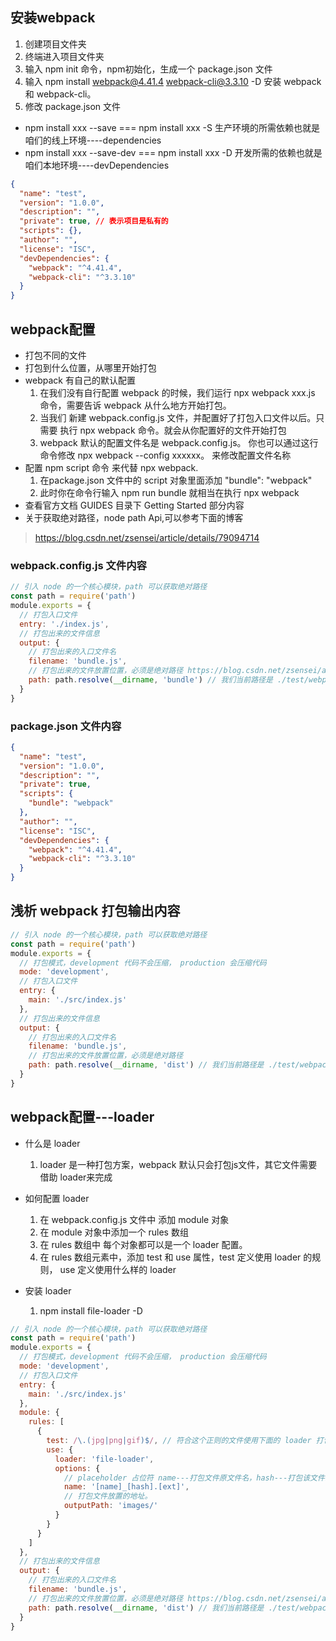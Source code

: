 ## 安装webpack
1. 创建项目文件夹
2. 终端进入项目文件夹
3. 输入 npm init 命令，npm初始化，生成一个 package.json 文件
4. 输入 npm install webpack@4.41.4 webpack-cli@3.3.10 -D 安装 webpack 和 webpack-cli。
5. 修改 package.json 文件

- npm install xxx --save === npm install xxx -S 生产环境的所需依赖也就是咱们的线上环境----dependencies
- npm install xxx --save-dev === npm install xxx -D 开发所需的依赖也就是咱们本地环境----devDependencies

```json
{
  "name": "test",
  "version": "1.0.0",
  "description": "",
  "private": true, // 表示项目是私有的
  "scripts": {},
  "author": "",
  "license": "ISC",
  "devDependencies": {
    "webpack": "^4.41.4",
    "webpack-cli": "^3.3.10"
  }
}
```

## webpack配置
- 打包不同的文件
- 打包到什么位置，从哪里开始打包
- webpack 有自己的默认配置
  1. 在我们没有自行配置 webpack 的时候，我们运行 npx webpack xxx.js 命令，需要告诉 webpack 从什么地方开始打包。
  2. 当我们 新建 webpack.config.js 文件，并配置好了打包入口文件以后。只需要 执行 npx webpack 命令。就会从你配置好的文件开始打包
  3. webpack 默认的配置文件名是 webpack.config.js。 你也可以通过这行命令修改 npx webpack --config xxxxxx。 来修改配置文件名称
- 配置 npm script 命令 来代替 npx webpack.
  1. 在package.json 文件中的 script 对象里面添加 "bundle": "webpack"
  2. 此时你在命令行输入 npm run bundle 就相当在执行 npx webpack
- 查看官方文档 GUIDES 目录下 Getting Started 部分内容
- 关于获取绝对路径，node path Api,可以参考下面的博客
> https://blog.csdn.net/zsensei/article/details/79094714

### webpack.config.js 文件内容
```javascript
// 引入 node 的一个核心模块，path 可以获取绝对路径
const path = require('path')
module.exports = {
  // 打包入口文件
  entry: './index.js',
  // 打包出来的文件信息
  output: {
    // 打包出来的入口文件名
    filename: 'bundle.js',
    // 打包出来的文件放置位置，必须是绝对路径 https://blog.csdn.net/zsensei/article/details/79094714
    path: path.resolve(__dirname, 'bundle') // 我们当前路径是 ./test/webpack.config.js, 那么这行代码的指的就是，./test/目录下的budle文件夹，即./text/bundle
  }
}
```

### package.json 文件内容
```json
{
  "name": "test",
  "version": "1.0.0",
  "description": "",
  "private": true,
  "scripts": {
    "bundle": "webpack"
  },
  "author": "",
  "license": "ISC",
  "devDependencies": {
    "webpack": "^4.41.4",
    "webpack-cli": "^3.3.10"
  }
}
```

## 浅析 webpack 打包输出内容

```javascript
// 引入 node 的一个核心模块，path 可以获取绝对路径
const path = require('path')
module.exports = {
  // 打包模式，development 代码不会压缩， production 会压缩代码
  mode: 'development',
  // 打包入口文件
  entry: {
    main: './src/index.js'
  },
  // 打包出来的文件信息
  output: {
    // 打包出来的入口文件名
    filename: 'bundle.js',
    // 打包出来的文件放置位置，必须是绝对路径
    path: path.resolve(__dirname, 'dist') // 我们当前路径是 ./test/webpack.config.js, 那么这行代码的指的就是，./test/目录下的budle文件夹，即./text/bundle
  }
}
```
## webpack配置---loader

- 什么是 loader
  1. loader 是一种打包方案，webpack 默认只会打包js文件，其它文件需要借助 loader来完成

- 如何配置 loader
  1. 在 webpack.config.js 文件中 添加 module 对象
  2. 在 module 对象中添加一个 rules 数组
  3. 在 rules 数组中 每个对象都可以是一个 loader 配置。
  4. 在 rules 数组元素中，添加 test 和 use 属性，test 定义使用 loader 的规则， use 定义使用什么样的 loader

- 安装 loader
  1. npm install file-loader -D

```javascript
// 引入 node 的一个核心模块，path 可以获取绝对路径
const path = require('path')
module.exports = {
  // 打包模式，development 代码不会压缩， production 会压缩代码
  mode: 'development',
  // 打包入口文件
  entry: {
    main: './src/index.js'
  },
  module: {
    rules: [
      {
        test: /\.(jpg|png|gif)$/, // 符合这个正则的文件使用下面的 loader 打包
        use: {
          loader: 'file-loader',
          options: {
            // placeholder 占位符 name---打包文件原文件名，hash---打包该文件时生成的哈希值，ext---打包文件原来的后缀
            name: '[name]_[hash].[ext]',
            // 打包文件放置的地址。
            outputPath: 'images/'
          }
        } 
      }
    ]
  },
  // 打包出来的文件信息
  output: {
    // 打包出来的入口文件名
    filename: 'bundle.js',
    // 打包出来的文件放置位置，必须是绝对路径 https://blog.csdn.net/zsensei/article/details/79094714
    path: path.resolve(__dirname, 'dist') // 我们当前路径是 ./test/webpack.config.js, 那么这行代码的指的就是，./test/目录下的budle文件夹，即./text/dist
  }
}   
```
